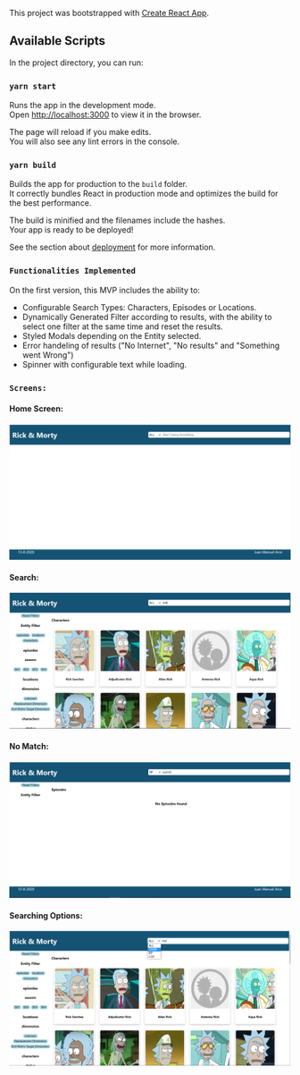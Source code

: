 This project was bootstrapped with [Create React App](https://github.com/facebook/create-react-app).

## Available Scripts

In the project directory, you can run:

### `yarn start`

Runs the app in the development mode.<br />
Open [http://localhost:3000](http://localhost:3000) to view it in the browser.

The page will reload if you make edits.<br />
You will also see any lint errors in the console.

### `yarn build`

Builds the app for production to the `build` folder.<br />
It correctly bundles React in production mode and optimizes the build for the best performance.

The build is minified and the filenames include the hashes.<br />
Your app is ready to be deployed!

See the section about [deployment](https://facebook.github.io/create-react-app/docs/deployment) for more information.

### `Functionalities Implemented`

On the first version, this MVP includes the ability to:

* Configurable Search Types: Characters, Episodes or Locations.
* Dynamically Generated Filter according to results, with the ability to select one filter at the same time and reset the results.
* Styled Modals depending on the Entity selected.
* Error handeling of results ("No Internet", "No results" and "Something went Wrong")
* Spinner with configurable text while loading.

### `Screens:`

#### Home Screen:
![Home Screen](https://github.com/arcejuanma/rickmortychallenge/blob/master/Home.PNG)
#### Search:
![Home Screen](https://github.com/arcejuanma/rickmortychallenge/blob/master/Search.PNG)
#### No Match:
![Home Screen](https://github.com/arcejuanma/rickmortychallenge/blob/master/Search%20No%20Match.PNG)
#### Searching Options:
![Home Screen](https://github.com/arcejuanma/rickmortychallenge/blob/master/Search%20Options.PNG)



